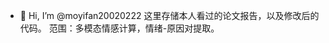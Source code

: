 - 👋 Hi, I’m @moyifan20020222
这里存储本人看过的论文报告，以及修改后的代码。
范围：多模态情感计算，情绪-原因对提取。

<!---
moyifan20020222/moyifan20020222 is a ✨ special ✨ repository because its `README.md` (this file) appears on your GitHub profile.
You can click the Preview link to take a look at your changes.
--->
